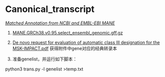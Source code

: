 
# Canonical_transcript

[*Matched Annotation from NCBI and EMBL-EBI MANE*](https://www.ncbi.nlm.nih.gov/refseq/MANE/)

1. [MANE.GRCh38.v0.95.select_ensembl_genomic.gff.gz](https://ftp.ncbi.nlm.nih.gov/refseq/MANE/MANE_human/current/MANE.GRCh38.v0.95.select_ensembl_genomic.gff.gz)

2. [De novo request for evaluation of automatic class III designation for the MSK-IMPACT.pdf](https://www.accessdata.fda.gov/cdrh_docs/reviews/DEN170058.pdf) 获得附件中gene对应的经典转录本

3. 准备genelist，并运行如下脚本：

python3 trans.py -l genelist >temp.txt